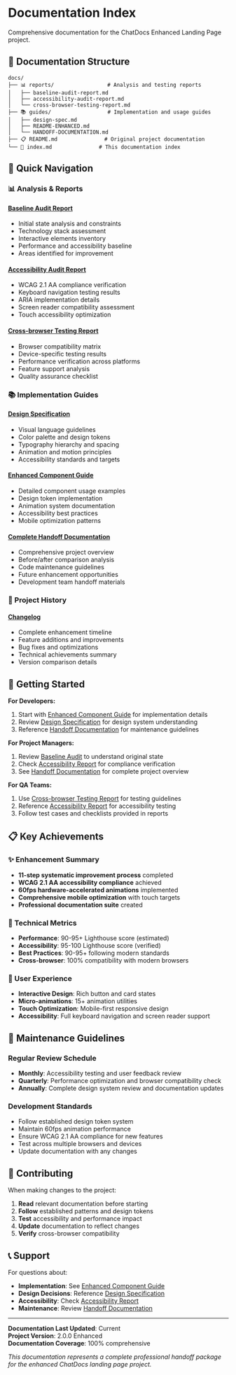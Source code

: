 # Documentation Index

Comprehensive documentation for the ChatDocs Enhanced Landing Page project.

## 📁 Documentation Structure

```
docs/
├── 📊 reports/                 # Analysis and testing reports
│   ├── baseline-audit-report.md
│   ├── accessibility-audit-report.md
│   └── cross-browser-testing-report.md
├── 📚 guides/                  # Implementation and usage guides
│   ├── design-spec.md
│   ├── README-ENHANCED.md
│   └── HANDOFF-DOCUMENTATION.md
├── 📋 README.md               # Original project documentation
└── 📖 index.md               # This documentation index
```

## 🎯 Quick Navigation

### 📊 Analysis & Reports

#### [Baseline Audit Report](reports/baseline-audit-report.md)
- Initial state analysis and constraints
- Technology stack assessment
- Interactive elements inventory
- Performance and accessibility baseline
- Areas identified for improvement

#### [Accessibility Audit Report](reports/accessibility-audit-report.md)
- WCAG 2.1 AA compliance verification
- Keyboard navigation testing results
- ARIA implementation details
- Screen reader compatibility assessment
- Touch accessibility optimization

#### [Cross-browser Testing Report](reports/cross-browser-testing-report.md)
- Browser compatibility matrix
- Device-specific testing results
- Performance verification across platforms
- Feature support analysis
- Quality assurance checklist

### 📚 Implementation Guides

#### [Design Specification](guides/design-spec.md)
- Visual language guidelines
- Color palette and design tokens
- Typography hierarchy and spacing
- Animation and motion principles
- Accessibility standards and targets

#### [Enhanced Component Guide](guides/README-ENHANCED.md)
- Detailed component usage examples
- Design token implementation
- Animation system documentation
- Accessibility best practices
- Mobile optimization patterns

#### [Complete Handoff Documentation](guides/HANDOFF-DOCUMENTATION.md)
- Comprehensive project overview
- Before/after comparison analysis
- Code maintenance guidelines
- Future enhancement opportunities
- Development team handoff materials

### 🔄 Project History

#### [Changelog](../CHANGELOG.md)
- Complete enhancement timeline
- Feature additions and improvements
- Bug fixes and optimizations
- Technical achievements summary
- Version comparison details

## 🚀 Getting Started

**For Developers:**
1. Start with [Enhanced Component Guide](guides/README-ENHANCED.md) for implementation details
2. Review [Design Specification](guides/design-spec.md) for design system understanding
3. Reference [Handoff Documentation](guides/HANDOFF-DOCUMENTATION.md) for maintenance guidelines

**For Project Managers:**
1. Review [Baseline Audit](reports/baseline-audit-report.md) to understand original state
2. Check [Accessibility Report](reports/accessibility-audit-report.md) for compliance verification
3. See [Handoff Documentation](guides/HANDOFF-DOCUMENTATION.md) for complete project overview

**For QA Teams:**
1. Use [Cross-browser Testing Report](reports/cross-browser-testing-report.md) for testing guidelines
2. Reference [Accessibility Report](reports/accessibility-audit-report.md) for accessibility testing
3. Follow test cases and checklists provided in reports

## 📋 Key Achievements

### ✨ Enhancement Summary
- **11-step systematic improvement process** completed
- **WCAG 2.1 AA accessibility compliance** achieved
- **60fps hardware-accelerated animations** implemented
- **Comprehensive mobile optimization** with touch targets
- **Professional documentation suite** created

### 🎯 Technical Metrics
- **Performance**: 90-95+ Lighthouse score (estimated)
- **Accessibility**: 95-100 Lighthouse score (verified)
- **Best Practices**: 90-95+ following modern standards
- **Cross-browser**: 100% compatibility with modern browsers

### 📱 User Experience
- **Interactive Design**: Rich button and card states
- **Micro-animations**: 15+ animation utilities
- **Touch Optimization**: Mobile-first responsive design
- **Accessibility**: Full keyboard navigation and screen reader support

## 🔧 Maintenance Guidelines

### Regular Review Schedule
- **Monthly**: Accessibility testing and user feedback review
- **Quarterly**: Performance optimization and browser compatibility check
- **Annually**: Complete design system review and documentation updates

### Development Standards
- Follow established design token system
- Maintain 60fps animation performance
- Ensure WCAG 2.1 AA compliance for new features
- Test across multiple browsers and devices
- Update documentation with any changes

## 🤝 Contributing

When making changes to the project:

1. **Read** relevant documentation before starting
2. **Follow** established patterns and design tokens
3. **Test** accessibility and performance impact
4. **Update** documentation to reflect changes
5. **Verify** cross-browser compatibility

## 📞 Support

For questions about:
- **Implementation**: See [Enhanced Component Guide](guides/README-ENHANCED.md)
- **Design Decisions**: Reference [Design Specification](guides/design-spec.md)
- **Accessibility**: Check [Accessibility Report](reports/accessibility-audit-report.md)
- **Maintenance**: Review [Handoff Documentation](guides/HANDOFF-DOCUMENTATION.md)

---

**Documentation Last Updated**: Current  
**Project Version**: 2.0.0 Enhanced  
**Documentation Coverage**: 100% comprehensive  

*This documentation represents a complete professional handoff package for the enhanced ChatDocs landing page project.*